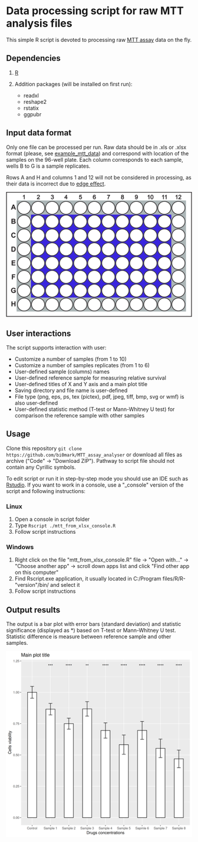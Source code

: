 # Data processing script for raw MTT analysis files

This simple R script is devoted to processing raw [MTT assay](https://en.wikipedia.org/wiki/MTT_assay) data on the fly.

## Dependencies

 1. [R](https://www.r-project.org/) 
 2. Addition packages (will be installed on first run):

    * readxl
    * reshape2
    * rstatix
    * ggpubr

## Input data format

Only one file can be processed per run. Raw data should be in .xls or .xlsx format (please, see [example_mtt_data](example_mtt_data.xls)) and correspond with location of the samples on the 96-well plate. Each column corresponds to each sample, wells B to G is a sample replicates. 

Rows A and H and columns 1 and 12 will not be considered in processing, as their data is incorrect due to [edge effect](https://www.researchgate.net/publication/341902684_Evaluation_of_plate_edge_effects_in_in-vitro_cell_based_assay).

![](96_well_plate.jpg)

## User interactions

The script supports interaction with user:

  * Customize a number of samples (from 1 to 10)
  * Customize a number of samples replicates (from 1 to 6)
  * User-defined sample (columns) names
  * User-defined reference sample for measuring relative survival
  * User-defined titles of X and Y axis and a main plot title
  * Saving directory and file name is user-defined
  * File type (png, eps, ps, tex (pictex), pdf, jpeg, tiff, bmp, svg or wmf) is also user-defined
  * User-defined statistic method (T-test or Mann-Whitney U test) for comparison the reference sample with other samples
  
## Usage

  Clone this repository `git clone https://github.com/bi0mark/MTT_assay_analyser` or download all files as archive ("Code" -> "Download ZIP"). Pathway to script file should not contain any Cyrillic symbols. 
  
  To edit script or run it in step-by-step mode you should use an IDE such as [Rstudio](https://www.rstudio.com/). If you want to work in a console, use a "\_console" version of the script and following instructions:

### Linux

  1. Open a console in script folder 
  2. Type `Rscript ./mtt_from_xlsx_console.R`
  3. Follow script instructions
  
### Windows

  1. Right click on the file "mtt_from_xlsx_console.R" file -> "Open with..." -> "Choose another app" -> scroll down apps list and click "Find other app on this computer"
  2. Find Rscript.exe application, it usually located in C:/Program files/R/R-"version"/bin/ and select it
  3. Follow script instructions

## Output results
The output is a bar plot with error bars (standard deviation) and statistic significance (displayed as \*) based on T-test or Mann-Whitney U test. Statistic difference is measure between reference sample and other samples.

![](plot)
